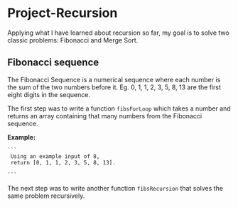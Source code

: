 # Project-Recursion

Applying what I have learned about recursion so far, my goal is to solve two classic problems: Fibonacci and Merge Sort.

## Fibonacci sequence

The Fibonacci Sequence is a numerical sequence where each number is the sum of the two numbers before it. Eg. 0, 1, 1, 2, 3, 5, 8, 13 are the first eight digits in the sequence.

The first step was to write a function `fibsForLoop` which takes a number and returns an array containing that many numbers from the Fibonacci sequence.

**Example:** 
    
    ```
     Using an example input of 8,
     return [0, 1, 1, 2, 3, 5, 8, 13].
    
    ```

The next step was to write another function `fibsRecursion` that solves the same problem recursively.
